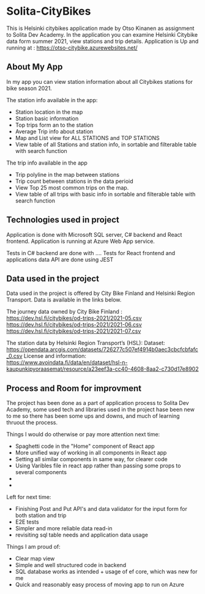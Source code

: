 # Solita-CityBikes
This is Helsinki citybikes application made by Otso Kinanen as assignment to Solita Dev Academy. 
In the application you can examine Helsinki Citybike data form summer 2021, view stations and trip details. 
Application is Up and running at : https://otso-citybike.azurewebsites.net/


## About My App

In my app you can view station information about all Citybikes stations for bike season 2021. 

The station info available in the app: 
  - Station location in the map
  - Station basic information
  - Top trips form an to the station
  - Average Trip info about station
  - Map and List view for ALL STATIONS and TOP STATIONS
  - View table of all Stations and station info, in sortable and filterable table with search function

The trip info available in the app 
  - Trip polyline in the map between stations
  - Trip count between stations in the data perioid
  - View Top 25 most common trips on the map. 
  - View table of all trips with basic info in sortable and filterable table with search function
  
## Technologies used in project

Application is done with Microsoft SQL server, C# backend and React frontend. 
Application is running at Azure Web App service.

Tests in C# backend are done with .... 
Tests for React frontend and applications data API are done using JEST 

## Data used in the project

Data used in the project is offered by City Bike Finland and Helsinki Region Transport. Data is available in the links below. 

The journey data owned by City Bike Finland : 
    https://dev.hsl.fi/citybikes/od-trips-2021/2021-05.csv
    https://dev.hsl.fi/citybikes/od-trips-2021/2021-06.csv
    https://dev.hsl.fi/citybikes/od-trips-2021/2021-07.csv
    
The station data by Helsinki Region Transport’s (HSL): 
    Dataset: https://opendata.arcgis.com/datasets/726277c507ef4914b0aec3cbcfcbfafc_0.csv
    License and information: https://www.avoindata.fi/data/en/dataset/hsl-n-kaupunkipyoraasemat/resource/a23eef3a-cc40-4608-8aa2-c730d17e8902
    
## Process and Room for improvment
The project has been done as a part of application process to Solita Dev Academy, some used tech and libraries used in the project hase been new to me so there has been some ups and downs, and much of learning thruout the process. 
 
 Things I would do otherwise or pay more attention next time: 
  - Spaghetti code in the "Home" component of React app
  - More unified way of working in all components in React app
  - Setting all similar components in same way, for clearer code
  - Using Varibles file in react app rather than passing some props to several components
  - 
  - 


 Left for next time:
  - Finishing Post and Put API's and data validator for the input form for both station and trip
  - E2E tests
  - Simpler and more reliable data read-in
  - revisiting sql table needs and application data usage
  
 Things I am proud of: 
  - Clear map view
  - Simple and well structured code in backend
  - SQL database works as intended + usage of ef core, which was new for me
  - Quick and reasonably easy process of moving app to run on Azure 
